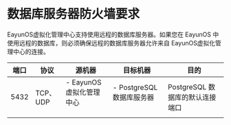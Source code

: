 # 数据库服务器防火墙要求

EayunOS虚拟化管理中心支持使用远程的数据库服务器。如果您在 EayunOS
中使用远程的数据库，则必须确保远程的数据库服务器允许来自
EayunOS虚拟化管理中心的连接。

|端口|协议|源机器|目标机器|目的|
|----|----|------|--------|----|
|5432|TCP、UDP|-   EayunOS虚拟化管理中心<br/><br/>|-   PostgreSQL 数据库服务器<br/><br/>|PostgreSQL 数据库的默认连接端口|<br/><br/>如果您计划使用安装过程中提供的默认选项，即使用位于MANAGER所在机器上的本地数据库服务，则不需要添加额外的防火墙规则。

